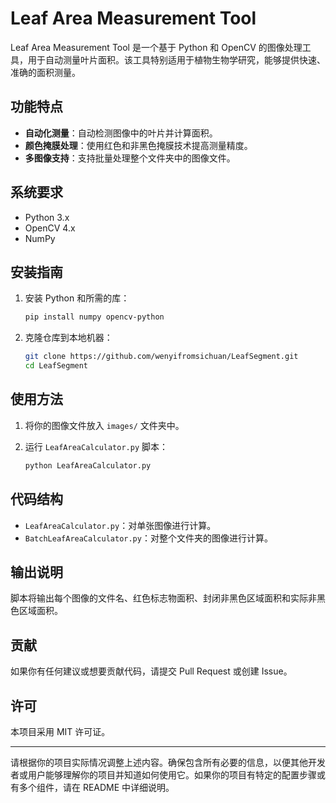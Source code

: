 # Leaf Area Measurement Tool

Leaf Area Measurement Tool 是一个基于 Python 和 OpenCV 的图像处理工具，用于自动测量叶片面积。该工具特别适用于植物生物学研究，能够提供快速、准确的面积测量。

## 功能特点

- **自动化测量**：自动检测图像中的叶片并计算面积。
- **颜色掩膜处理**：使用红色和非黑色掩膜技术提高测量精度。
- **多图像支持**：支持批量处理整个文件夹中的图像文件。

## 系统要求

- Python 3.x
- OpenCV 4.x
- NumPy

## 安装指南

1. 安装 Python 和所需的库：

    ```sh
    pip install numpy opencv-python
    ```

2. 克隆仓库到本地机器：

    ```sh
    git clone https://github.com/wenyifromsichuan/LeafSegment.git
    cd LeafSegment
    ```

## 使用方法

1. 将你的图像文件放入 `images/` 文件夹中。
2. 运行 `LeafAreaCalculator.py` 脚本：

    ```sh
    python LeafAreaCalculator.py
    ```

## 代码结构

- `LeafAreaCalculator.py`：对单张图像进行计算。
- `BatchLeafAreaCalculator.py`：对整个文件夹的图像进行计算。

## 输出说明

脚本将输出每个图像的文件名、红色标志物面积、封闭非黑色区域面积和实际非黑色区域面积。

## 贡献

如果你有任何建议或想要贡献代码，请提交 Pull Request 或创建 Issue。

## 许可

本项目采用 MIT 许可证。

---

请根据你的项目实际情况调整上述内容。确保包含所有必要的信息，以便其他开发者或用户能够理解你的项目并知道如何使用它。如果你的项目有特定的配置步骤或有多个组件，请在 README 中详细说明。
